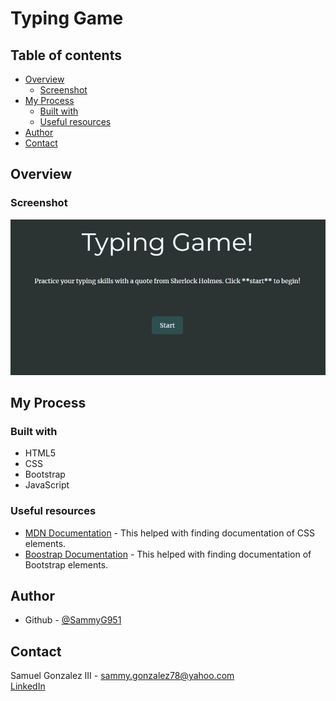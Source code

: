 # Typing Game

## Table of contents

- [Overview](#overview)
  - [Screenshot](#screenshot)
- [My Process](#my-process)
  - [Built with](#built-with)
  - [Useful resources](#useful-resources)
- [Author](#author)
- [Contact](#contact)

## Overview

### Screenshot

![Typing Game Screenshot](typing-game-screenshot.png)

## My Process

### Built with 

- HTML5
- CSS
- Bootstrap
- JavaScript

### Useful resources

- [MDN Documentation](https://developer.mozilla.org/en-US/) - This helped with finding documentation of CSS elements.
- [Boostrap Documentation](https://getbootstrap.com/docs/5.1/getting-started/introduction/) - This helped with finding documentation of Bootstrap elements.

## Author

- Github - [@SammyG951](https://github.com/)

## Contact

Samuel Gonzalez III - sammy.gonzalez78@yahoo.com  
[LinkedIn](https://www.linkedin.com/in/samuel-gonzalez-iii-b8057b1a3/)
 
